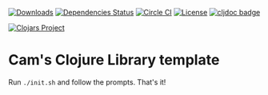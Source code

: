 [![Downloads](https://versions.deps.co/ORG/PROJECT/downloads.svg)](https://versions.deps.co/ORG/PROJECT)
[![Dependencies Status](https://versions.deps.co/ORG/PROJECT/status.svg)](https://versions.deps.co/ORG/PROJECT)
[![Circle CI](https://circleci.com/gh/ORG/PROJECT.svg?style=svg)](https://circleci.com/gh/ORG/PROJECT)
[![License](https://img.shields.io/badge/license-Eclipse%20Public%20License-blue.svg)](https://raw.githubusercontent.com/ORG/PROJECT/master/LICENSE)
[![cljdoc badge](https://cljdoc.org/badge/ORG/PROJECT)](https://cljdoc.org/d/ORG/PROJECT/CURRENT)

[![Clojars Project](https://clojars.org/ORG/PROJECT/latest-version.svg)](http://clojars.org/ORG/PROJECT)

# Cam's Clojure Library template

Run `./init.sh` and follow the prompts. That's it!
